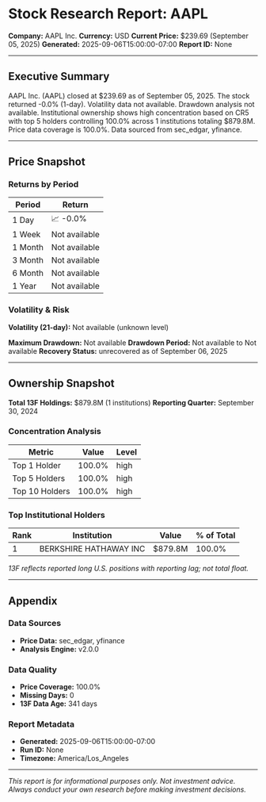 # Stock Research Report: AAPL

**Company:** AAPL Inc.
**Currency:** USD
**Current Price:** $239.69 (September 05, 2025)
**Generated:** 2025-09-06T15:00:00-07:00
**Report ID:** None

---

## Executive Summary

AAPL Inc. (AAPL) closed at $239.69 as of September 05, 2025. The stock returned -0.0% (1-day). Volatility data not available. Drawdown analysis not available. Institutional ownership shows high concentration based on CR5 with top 5 holders controlling 100.0% across 1 institutions totaling $879.8M. Price data coverage is 100.0%. Data sourced from sec_edgar, yfinance.

---

## Price Snapshot

### Returns by Period

| Period | Return |
|--------|--------|
| 1 Day | 📈 -0.0% |
| 1 Week |  Not available |
| 1 Month |  Not available |
| 3 Month |  Not available |
| 6 Month |  Not available |
| 1 Year |  Not available |
### Volatility & Risk

**Volatility (21-day):** Not available (unknown level)

**Maximum Drawdown:** Not available
**Drawdown Period:** Not available to Not available
**Recovery Status:** unrecovered as of September 06, 2025

---

## Ownership Snapshot

**Total 13F Holdings:** $879.8M (1 institutions)
**Reporting Quarter:** September 30, 2024

### Concentration Analysis

| Metric | Value | Level |
|--------|-------|-------|
| Top 1 Holder | 100.0% | high |
| Top 5 Holders | 100.0% | high |
| Top 10 Holders | 100.0% | high |
### Top Institutional Holders

| Rank | Institution | Value | % of Total |
|------|-------------|-------|------------|
| 1 | BERKSHIRE HATHAWAY INC | $879.8M | 100.0% |

*13F reflects reported long U.S. positions with reporting lag; not total float.*

---

## Appendix

### Data Sources
- **Price Data:** sec_edgar, yfinance
- **Analysis Engine:** v2.0.0

### Data Quality
- **Price Coverage:** 100.0%
- **Missing Days:** 0
- **13F Data Age:** 341 days

### Report Metadata
- **Generated:** 2025-09-06T15:00:00-07:00
- **Run ID:** None
- **Timezone:** America/Los_Angeles

---

*This report is for informational purposes only. Not investment advice. Always conduct your own research before making investment decisions.*